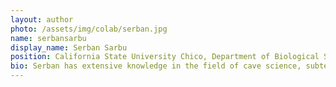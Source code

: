 ```yaml
---
layout: author
photo: /assets/img/colab/serban.jpg 
name: serbansarbu
display_name: Serban Sarbu
position: California State University Chico, Department of Biological Sciences (USA)  
bio: Serban has extensive knowledge in the field of cave science, subterranean food-web analysis and in the study of sulfidic underground ecosystems. 
---
```

